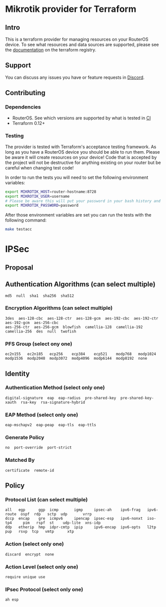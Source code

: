 # Mikrotik provider for Terraform 

## Intro

This is a terraform provider for managing resources on your RouterOS device. To see what resources and data sources are supported, please see the [documentation](https://registry.terraform.io/providers/ddelnano/mikrotik/latest/docs) on the terraform registry.

## Support

You can discuss any issues you have or feature requests in [Discord](https://discord.gg/ZpNq8ez).

## Contributing

### Dependencies
- RouterOS. See which versions are supported by what is tested in [CI](.github/workflows/continuous-integration.yml)
- Terraform 0.12+

### Testing

The provider is tested with Terraform's acceptance testing framework. As long as you have a RouterOS device you should be able to run them. Please be aware it will create resources on your device! Code that is accepted by the project will not be destructive for anything existing on your router but be careful when changing test code!

In order to run the tests you will need to set the following environment variables:
```bash
export MIKROTIK_HOST=router-hostname:8728
export MIKROTIK_USER=username
# Please be aware this will put your password in your bash history and is not safe
export MIKROTIK_PASSWORD=password
```

After those environment variables are set you can run the tests with the following command:
```bash
make testacc
```

# IPSec

## Proposal

## Authentication Algorithms (can select multiple)
```
md5  null  sha1  sha256  sha512
```

### Encryption Algorithms (can select multiple)
```
3des  aes-128-cbc  aes-128-ctr  aes-128-gcm  aes-192-cbc  aes-192-ctr  aes-192-gcm  aes-256-cbc
aes-256-ctr  aes-256-gcm  blowfish  camellia-128  camellia-192  camellia-256  des  null  twofish
```

### PFS Group (select ony one)
```
ec2n155   ec2n185   ecp256    ecp384    ecp521    modp768   modp1024
modp1536  modp2048  modp3072  modp4096  modp6144  modp8192  none
```

## Identity

### Authentication Method (select only one)
```
digital-signature  eap  eap-radius  pre-shared-key  pre-shared-key-xauth  rsa-key  rsa-signature-hybrid
```

### EAP Method (select only one)
```
eap-mschapv2  eap-peap  eap-tls  eap-ttls
```

### Generate Policy
```
no  port-override  port-strict
```

### Matched By
```
certificate  remote-id
```

## Policy

### Protocol List (can select multiple)
```
all   egp      ggp  icmp       igmp     ipsec-ah    ipv6-frag   ipv6-route  ospf  rdp   sctp  udp       vrrp   
dccp  encap    gre  icmpv6     ipencap  ipsec-esp   ipv6-nonxt  iso-tp4     pim   rspf  st    udp-lite  xns-idp
ddp   etherip  hmp  idpr-cmtp  ipip     ipv6-encap  ipv6-opts   l2tp        pup   rsvp  tcp   vmtp      xtp
```

### Action (select only one)

```
discard  encrypt  none
```

### Action Level (select only one)
```
require unique use
```

### IPsec Protocol (select only one)
```
ah esp
```

